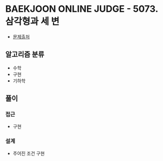 # BAEKJOON ONLINE JUDGE - 5073. 삼각형과 세 변

- [문제출처](https://www.acmicpc.net/problem/5073 '5073. 삼각형과 세 변')

## 알고리즘 분류

- 수학
- 구현
- 기하학

## 풀이

### 접근

- 구현

### 설계

- 주어진 조건 구현
